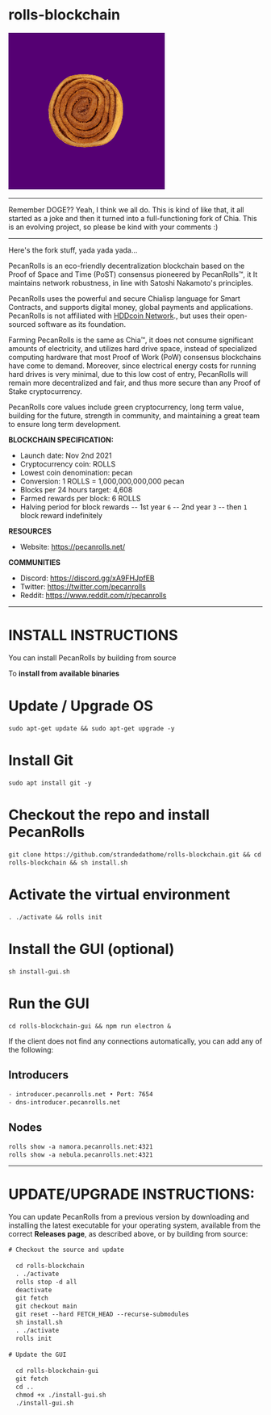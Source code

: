 # rolls-blockchain

![spinning pecan roll gif](https://github.com/strandedathome/rolls-blockchain/blob/main/spinning-pecan-roll.gif)

***********************************************
Remember DOGE?? Yeah, I think we all do. This is kind of like that, it all started as a joke and then it turned into a full-functioning fork of Chia. This is an evolving project, so please be kind with your comments :)
***********************************************

Here's the fork stuff, yada yada yada...

PecanRolls is an eco-friendly decentralization blockchain based on the Proof of Space and Time (PoST) consensus pioneered by PecanRolls™, it  It maintains network robustness, in line with Satoshi Nakamoto's principles.

PecanRolls uses the powerful and secure Chialisp language for Smart Contracts, and supports digital money, global payments and applications. PecanRolls is not affiliated with [HDDcoin Network](https://hddcoin.org/)., but uses their open-sourced software as its foundation.

Farming PecanRolls is the same as Chia™, it does not consume significant amounts of electricity, and utilizes hard drive space, instead of specialized computing hardware that most Proof of Work (PoW) consensus blockchains have come to demand. Moreover, since electrical energy costs for running hard drives is very minimal, due to this low cost of entry, PecanRolls will remain more decentralized and fair, and thus more secure than any Proof of Stake cryptocurrency.

PecanRolls core values include green cryptocurrency, long term value, building for the future, strength in community, and maintaining a great team to ensure long term development.


**BLOCKCHAIN SPECIFICATION:**
- Launch date: Nov 2nd 2021
- Cryptocurrency coin: ROLLS
- Lowest coin denomination: pecan
- Conversion: 1 ROLLS = 1,000,000,000,000 pecan
- Blocks per 24 hours target: 4,608
- Farmed rewards per block: 6 ROLLS
- Halving period for block rewards
-- 1st year `6`
-- 2nd year `3`
-- then `1` block reward indefinitely

**RESOURCES**
- Website: https://pecanrolls.net/

**COMMUNITIES**
- Discord: https://discord.gg/xA9FHJpfEB
- Twitter: https://twitter.com/pecanrolls
- Reddit: https://www.reddit.com/r/pecanrolls

***********************************************
# INSTALL INSTRUCTIONS

You can install PecanRolls by building from source

To **install from available binaries**

# Update / Upgrade OS
```
sudo apt-get update && sudo apt-get upgrade -y
```
# Install Git
```
sudo apt install git -y
```
# Checkout the repo and install PecanRolls
```
git clone https://github.com/strandedathome/rolls-blockchain.git && cd rolls-blockchain && sh install.sh
```
# Activate the virtual environment
```
. ./activate && rolls init
```
# Install the GUI (optional)
```
sh install-gui.sh
```
# Run the GUI
```
cd rolls-blockchain-gui && npm run electron &
```

If the client does not find any connections automatically, you can add any of the following:

## Introducers
```
- introducer.pecanrolls.net • Port: 7654
- dns-introducer.pecanrolls.net
```
## Nodes
```
rolls show -a namora.pecanrolls.net:4321
rolls show -a nebula.pecanrolls.net:4321
```

***********************************************
# UPDATE/UPGRADE INSTRUCTIONS:

You can update PecanRolls from a previous version by downloading and installing the latest executable for your operating system, available from the correct **Releases page**, as described above, or by building from source:

```
# Checkout the source and update

  cd rolls-blockchain
  . ./activate
  rolls stop -d all
  deactivate
  git fetch
  git checkout main
  git reset --hard FETCH_HEAD --recurse-submodules
  sh install.sh
  . ./activate
  rolls init

# Update the GUI

  cd rolls-blockchain-gui
  git fetch
  cd ..
  chmod +x ./install-gui.sh
  ./install-gui.sh
```

